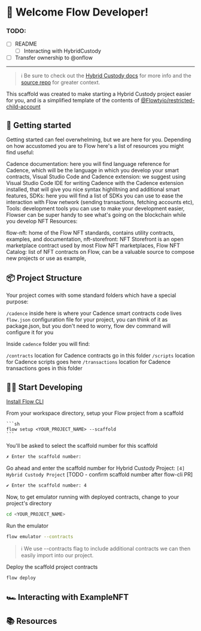 # 👋 Welcome Flow Developer!

### TODO:

- [ ] README
    - [ ] Interacting with HybridCustody
- [ ] Transfer ownership to @onflow
___

> :information_source: Be sure to check out the [Hybrid Custody docs](https://developers.flow.com/concepts/hybrid-custody) for more info and the [source repo](https://github.com/Flowtyio/restricted-child-account) for greater context.

This scaffold was created to make starting a Hybrid Custody project easier for you, and is a simplified template of the contents of [@Flowtyio/restricted-child-account](https://github.com/Flowtyio/restricted-child-account)

## 🔨 Getting started

Getting started can feel overwhelming, but we are here for you. Depending on how accustomed you are to Flow here's a list of resources you might find useful:

Cadence documentation: here you will find language reference for Cadence, which will be the language in which you develop your smart contracts,
Visual Studio Code and Cadence extension: we suggest using Visual Studio Code IDE for writing Cadence with the Cadence extension installed, that will give you nice syntax highlitning and additional smart features,
SDKs: here you will find a list of SDKs you can use to ease the interaction with Flow network (sending transactions, fetching accounts etc),
Tools: development tools you can use to make your development easier, Flowser can be super handy to see what's going on the blockchain while you develop
NFT Resources:

flow-nft: home of the Flow NFT standards, contains utility contracts, examples, and documentation,
nft-storefront: NFT Storefront is an open marketplace contract used by most Flow NFT marketplaces,
Flow NFT Catalog: list of NFT contracts on Flow, can be a valuable source to compose new projects or use as example,

## 📦 Project Structure

Your project comes with some standard folders which have a special purpose:

`/cadence` inside here is where your Cadence smart contracts code lives
`flow.json` configuration file for your project, you can think of it as package.json, but you don't need to worry, flow dev command will configure it for you

Inside `cadence` folder you will find:

`/contracts` location for Cadence contracts go in this folder
`/scripts` location for Cadence scripts goes here
`/transactions` location for Cadence transactions goes in this folder

## 👨‍💻 Start Developing

[Install Flow CLI](https://developers.flow.com/tooling/flow-cli/install)

From your workspace directory, setup your Flow project from a scaffold

    ```sh
    flow setup <YOUR_PROJECT_NAME> --scaffold
    ```

You'll be asked to select the scaffold number for this scaffold
    
```sh
✗ Enter the scaffold number:
```
    
Go ahead and enter the scaffold number for Hybrid Custody Project: `[4] Hybrid Custody Project` [TODO - confirm scaffold number after flow-cli PR]

```sh
✔ Enter the scaffold number: 4
```

Now, to get emulator running with deployed contracts, change to your project's directory
    
```sh
cd <YOUR_PROJECT_NAME>
```

Run the emulator
    
```sh
flow emulator --contracts
```

> :information_source: We use --contracts flag to include additional contracts we can then easily import into our project.

Deploy the scaffold project contracts
    
```sh
flow deploy
```

## 🏎️ Interacting with ExampleNFT

## 📚 Resources
